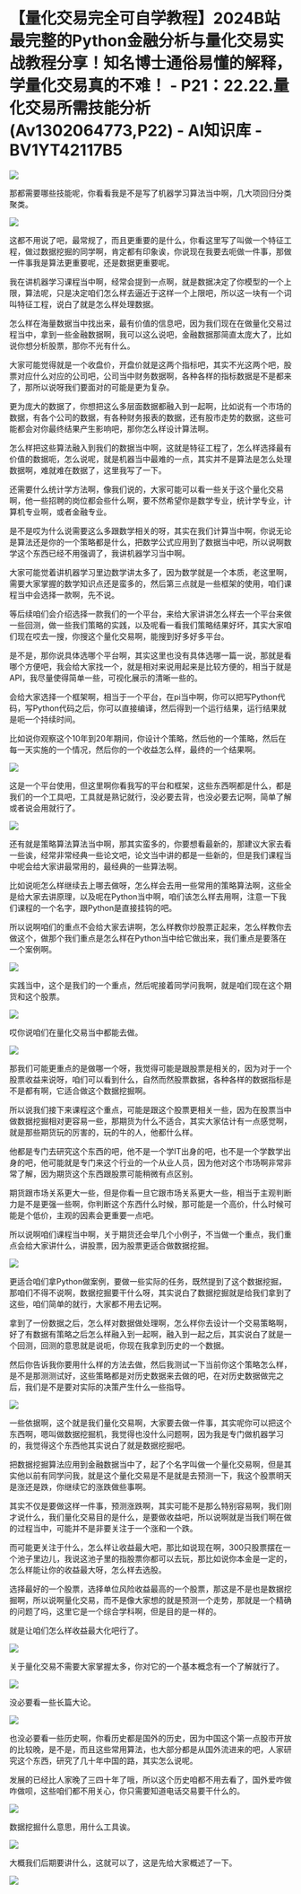 # 【量化交易完全可自学教程】2024B站最完整的Python金融分析与量化交易实战教程分享！知名博士通俗易懂的解释，学量化交易真的不难！ - P21：22.22.量化交易所需技能分析(Av1302064773,P22) - AI知识库 - BV1YT42117B5

![](img/12e0a71b87b23bd3fb1bba38c6f042da_0.png)

那都需要哪些技能呢，你看看我是不是写了机器学习算法当中啊，几大项回归分类聚类。

![](img/12e0a71b87b23bd3fb1bba38c6f042da_2.png)

这都不用说了吧，最常规了，而且更重要的是什么，你看这里写了叫做一个特征工程，做过数据挖掘的同学啊，肯定都有印象诶，你说现在我要去呃做一件事，那做一件事我是算法更重要呢，还是数据更重要呢。

我在讲机器学习课程当中啊，经常会提到一点啊，就是数据决定了你模型的一个上限，算法呢，只是决定咱们怎么样去逼近于这样一个上限吧，所以这一块有一个词叫特征工程，说白了就是怎么样处理数据。

怎么样在海量数据当中找出来，最有价值的信息吧，因为我们现在在做量化交易过程当中，拿到一些金融数据啊，我可以这么说吧，金融数据那简直太庞大了，比如说你想分析股票，那你不光有什么。

大家可能觉得就是一个收盘价，开盘价就是这两个指标吧，其实不光这两个吧，股票对应什么对应的公司吧，公司当中财务数据啊，各种各样的指标数据是不是都来了，那所以说呀我们要面对的可能是更为复杂。

更为庞大的数据了，你想把这么多层面数据都融入到一起啊，比如说有一个市场的数据，有各个公司的数据，有各种财务报表的数据，还有股市走势的数据，这些可能都会对你最终结果产生影响吧，那你怎么样设计算法啊。

怎么样把这些算法融入到我们的数据当中啊，这就是特征工程了，怎么样选择最有价值的数据呃，怎么说呢，就是机器当中最难的一点，其实并不是算法是怎么处理数据啊，难就难在数据了，这里我写了一下。

还需要什么统计学方法啊，像我们说的，大家可能可以看一些关于这个量化交易啊，他一些招聘的岗位都会些什么啊，要不然希望你是数学专业，统计学专业，计算机专业啊，或者金融专业。

是不是哎为什么说需要这么多跟数学相关的呀，其实在我们计算当中啊，你说无论是算法还是你的一个策略都是什么，把数学公式应用到了数据当中吧，所以说啊数学这个东西已经不用强调了，我讲机器学习当中啊。

大家可能觉着讲机器学习里边数学讲太多了，因为数学就是一个本质，老这里啊，需要大家掌握的数学知识点还是蛮多的，然后第三点就是一些框架的使用，咱们课程当中会选择一款啊，先不说。

等后续咱们会介绍选择一款我们的一个平台，来给大家讲讲怎么样去一个平台来做一些回测，做一些我们策略的实践，以及呢看一看我们策略结果好坏，其实大家咱们现在哎去一搜，你搜这个量化交易啊，能搜到好多好多平台。

是不是，那你说具体选哪个平台啊，其实这里也没有具体选哪一篇一说，那就是看哪个方便吧，我会给大家找一个，就是相对来说用起来是比较方便的，相当于就是API，我尽量使得简单一些，可视化展示的清晰一些的。

会给大家选择一个框架啊，相当于一个平台，在pi当中啊，你可以把写Python代码，写Python代码之后，你可以直接编译，然后得到一个运行结果，运行结果就是呃一个持续时间。

比如说你观察这个10年到20年期间，你设计个策略，然后他的一个策略，然后在每一天实施的一个情况，然后你的一个收益怎么样，最终的一个结果啊。



![](img/12e0a71b87b23bd3fb1bba38c6f042da_4.png)

这是一个平台使用，但这里啊你看我写的平台和框架，这些东西啊都是什么，都是我们的一个工具吧，工具就是熟记就行，没必要去背，也没必要去记啊，简单了解或者说会用就行了。



![](img/12e0a71b87b23bd3fb1bba38c6f042da_6.png)

还有就是策略算法算法当中啊，那其实蛮多的，你要想看最新的，那建议大家去看一些诶，经常非常经典一些论文吧，论文当中讲的都是一些新的，但是我们课程当中呢会给大家讲最常用的，最经典的一些算法啊。

比如说呃怎么样继续去上哪去做呀，怎么样会去用一些常用的策略算法啊，这些全是给大家去讲原理，以及呢在Python当中啊，咱们该怎么样去用啊，注意一下我们课程的一个名字，跟Python是直接挂钩的吧。

所以说啊咱们的重点不会给大家去讲啊，怎么样教你炒股票正起来，怎么样教你去做这个，做那个我们重点是怎么样在Python当中给它做出来，我们重点是要落在一个案例啊。



![](img/12e0a71b87b23bd3fb1bba38c6f042da_8.png)

实践当中，这个是我们的一个重点，然后呢接着同学问我啊，就是咱们现在这个期货和这个股票。

![](img/12e0a71b87b23bd3fb1bba38c6f042da_10.png)

哎你说咱们在量化交易当中都能去做。

![](img/12e0a71b87b23bd3fb1bba38c6f042da_12.png)

那我们可能更重点的是做哪一个呀，我觉得可能是跟股票是相关的，因为对于一个股票收益来说呀，咱们可以看到什么，自然而然股票数据，各种各样的数据指标是不是都有啊，它适合做这个数据挖掘啊。

所以说我们接下来课程这个重点，可能是跟这个股票更相关一些，因为在股票当中做数据挖掘相对更容易一些，那期货为什么不适合，其实大家估计有一点感觉啊，就是那些期货玩的厉害的，玩的牛的人，他都什么样。

他都是专门去研究这个东西的吧，他不是一个学IT出身的吧，也不是一个学数学出身的吧，他可能就是专门来这个行业的一个从业人员，因为他对这个市场啊非常非常了解，因为期货这个东西跟股票可能稍微有点区别。

期货跟市场关系更大一些，但是你看一旦它跟市场关系更大一些，相当于主观判断力是不是更强一些啊，你判断这个东西什么时候，那可能是一个高价，什么时候可能是个低价，主观的因素会更重要一点吧。

所以说啊咱们课程当中啊，关于期货还会举几个小例子，不当做一个重点，我们重点会给大家讲什么，讲股票，因为股票更适合做数据挖掘。



![](img/12e0a71b87b23bd3fb1bba38c6f042da_14.png)

更适合咱们拿Python做案例，要做一些实际的任务，既然提到了这个数据挖掘，那咱们不得不说啊，数据挖掘要干什么呀，其实说白了数据挖掘就是给我们拿到了这些，咱们简单的就行，大家都不用去记啊。

拿到了一份数据之后，怎么样对数据做处理啊，怎么样你去设计一个交易策略啊，好了有数据有策略之后怎么样融入到一起啊，融入到一起之后，其实说白了就是一个回测，回测的意思就是说呃，你现在我拿到历史的一个数据。

然后你告诉我你要用什么样的方法去做，然后我测试一下当前你这个策略怎么样，是不是那测测试好，这些策略都是对历史数据来去做的吧，在对历史数据做完之后，我们是不是要对实际的决策产生什么一些指导。



![](img/12e0a71b87b23bd3fb1bba38c6f042da_16.png)

一些依据啊，这个就是我们量化交易啊，大家要去做一件事，其实呢你可以把这个东西啊，嗯叫做数据挖掘机，我觉得也没什么问题啊，因为我是专门做机器学习的，我觉得这个东西他其实说白了就是数据挖掘吧。

把数据挖掘算法应用到金融数据当中了，起了个名字叫做一个量化交易啊，但是其实他以前有同学问我，就是这个量化交易是不是就是去预测一下，我这个股票明天是涨还是跌，你继续它的涨跌做些事啊。

其实不仅是要做这样一件事，预测涨跌啊，其实可能不是那么特别容易啊，我们刚才说什么，我们量化交易目的是什么，是要做收益吧，所以说啊就是当我们啊在做的过程当中，可能并不是非要关注于一个涨和一个跌。

而可能更关注于什么，怎么样让收益最大吧，那比如说现在啊，300只股票摆在一个池子里边儿，我说这池子里的指股票你都可以去玩，那比如说你本金是一定的，怎么样能让你的收益最大呀，怎么样去选股。

选择最好的一个股票，选择单位风险收益最高的一个股票，那这是不是也是数据挖掘啊，所以说啊量化交易，而不是像大家想的就是预测一个走势，那就是一个精确的问题了吗，这里它是一个综合学科啊，但是目的是一样的。

就是让咱们怎么样收益最大化吧行了。

![](img/12e0a71b87b23bd3fb1bba38c6f042da_18.png)

关于量化交易不需要大家掌握太多，你对它的一个基本概念有一个了解就行了。

![](img/12e0a71b87b23bd3fb1bba38c6f042da_20.png)

没必要看一些长篇大论。

![](img/12e0a71b87b23bd3fb1bba38c6f042da_22.png)

也没必要看一些历史啊，你看历史都是国外的历史，因为中国这个第一点股市开放的比较晚，是不是，而且这些常用算法，也大部分都是从国外流进来的吧，人家研究这个东西，研究了几十年中国的路，其实怎么说呢。

发展的已经比人家晚了三四十年了哦，所以这个历史咱都不用去看了，国外爱咋做咋做呗，这些咱们都不用关心，你只需要知道电话交易要干什么的。



![](img/12e0a71b87b23bd3fb1bba38c6f042da_24.png)

数据挖掘什么意思，用什么工具诶。

![](img/12e0a71b87b23bd3fb1bba38c6f042da_26.png)

大概我们后期要讲什么，这就可以了，这是先给大家概述了一下。

![](img/12e0a71b87b23bd3fb1bba38c6f042da_28.png)